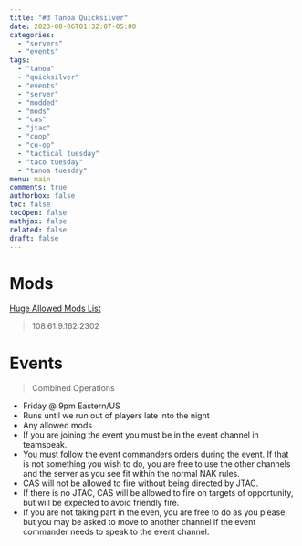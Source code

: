 ```yaml
---
title: "#3 Tanoa Quicksilver"
date: 2023-08-06T01:32:07-05:00
categories:
  - "servers"
  - "events"
tags:
  - "tanoa"
  - "quicksilver"
  - "events"
  - "server"
  - "modded"
  - "mods"
  - "cas"
  - "jtac"
  - "coop"
  - "co-op"
  - "tactical tuesday"
  - "taco tuesday"
  - "tanoa tuesday"
menu: main
comments: true
authorbox: false
toc: false
tocOpen: false
mathjax: false
related: false
draft: false
---
```


# Mods

[Huge Allowed Mods List](https://www.naksquad.net/mods/approved-mods/)

> 108.61.9.162:2302

# Events

> Combined Operations
- Friday @ 9pm Eastern/US
- Runs until we run out of players late into the night
- Any allowed mods
- If you are joining the event you must be in the event channel in teamspeak.
- You must follow the event commanders orders during the event. If that is not something you wish to do, you are free to use the other channels and the server as you see fit within the normal NAK rules.
- CAS will not be allowed to fire without being directed by JTAC.
- If there is no JTAC, CAS will be allowed to fire on targets of opportunity, but will be expected to avoid friendly fire.
- If you are not taking part in the even, you are free to do as you please, but you may be asked to move to another channel if the event commander needs to speak to the event channel.